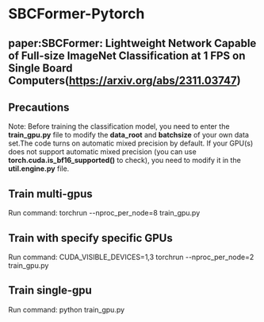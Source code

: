 # SBCFormer-Pytorch
## paper:SBCFormer: Lightweight Network Capable of Full-size ImageNet Classification at 1 FPS on Single Board Computers(https://arxiv.org/abs/2311.03747)

## Precautions
Note: Before training the classification model, you need to enter the __train_gpu.py__ file to modify the __data_root__ and __batchsize__ of your own data set.The code turns on automatic mixed precision by default. If your GPU(s) does not support automatic mixed precision (you can use __torch.cuda.is_bf16_supported()__ to check), you need to modify it in the __util.engine.py__ file.

## Train multi-gpus
Run command: torchrun --nproc_per_node=8 train_gpu.py

## Train with specify specific GPUs
Run command: CUDA_VISIBLE_DEVICES=1,3 torchrun --nproc_per_node=2 train_gpu.py

## Train single-gpu
Run command: python train_gpu.py
